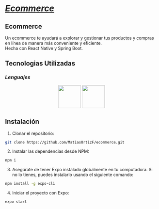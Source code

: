 # [_**Ecommerce**_](https://github.com/MatiasOrtizF/ecommerce "Live app")

## Ecommerce
Un ecommerce te ayudará a explorar y gestionar tus productos y compras en línea de manera más conveniente y eficiente. <br>
Hecha con React Native y Spring Boot.


## Tecnologias Utilizadas
### _Lenguajes_
<p align='center'>
    <img height="75"src="https://cdn2.iconfinder.com/data/icons/designer-skills/128/code-programming-javascript-software-develop-command-language-512.png">
    <img height="75"src="https://cdn2.iconfinder.com/data/icons/designer-skills/128/code-programming-java-software-develop-command-language-512.png">
</p>


## Instalación
1. Clonar el repositorio:
```sh
git clone https://github.com/MatiasOrtizF/ecommerce.git
```
2. Instalar las dependencias desde NPM:
```sh
npm i
```
3. Asegúrate de tener Expo instalado globalmente en tu computadora. Si no lo tienes, puedes instalarlo usando el siguiente comando:
```sh
npm install -g expo-cli
```
4. Iniciar el proyecto con Expo:
```sh
expo start
```
